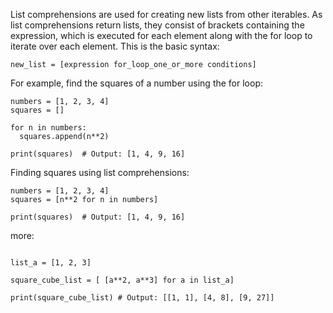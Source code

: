List comprehensions are used for creating new lists from other iterables.
As list comprehensions return lists, they consist of brackets containing the expression, which is executed for each element along with the for loop to iterate over each element.
This is the basic syntax:
```
new_list = [expression for_loop_one_or_more conditions]
```

For example, find the squares of a number using the for loop:

```
numbers = [1, 2, 3, 4]
squares = []

for n in numbers:
  squares.append(n**2)

print(squares)  # Output: [1, 4, 9, 16]
```

Finding squares using list comprehensions:

```
numbers = [1, 2, 3, 4]
squares = [n**2 for n in numbers]

print(squares)  # Output: [1, 4, 9, 16]
```

more:

```

list_a = [1, 2, 3]

square_cube_list = [ [a**2, a**3] for a in list_a]

print(square_cube_list) # Output: [[1, 1], [4, 8], [9, 27]]

```